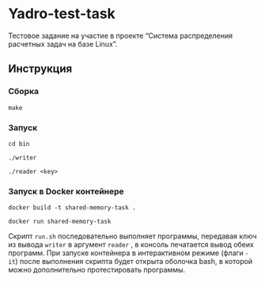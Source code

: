 # Yadro-test-task
Тестовое задание на участие в проекте “Система распределения расчетных задач на базе Linux”.

## Инструкция
### Сборка
```shell
make
```
### Запуск
```shell
cd bin

./writer

./reader <key>
```
### Запуск в Docker контейнере
```shell
docker build -t shared-memory-task .

docker run shared-memory-task
```
Скрипт `run.sh` последовательно выполняет программы, передавая ключ из вывода `writer` в аргумент `reader` , в консоль печатается вывод обеих программ. При запуске контейнера в интерактивном режиме (флаги `-it`) после выполнения скрипта будет открыта оболочка bash, в которой можно дополнительно протестировать программы.
